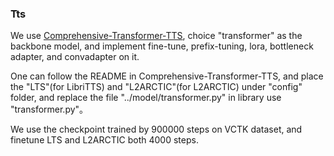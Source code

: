 ### Tts
We use [Comprehensive-Transformer-TTS](https://github.com/keonlee9420/Comprehensive-Transformer-TTS), choice "transformer" as the backbone model, and implement fine-tune, prefix-tuning, lora, bottleneck adapter, and convadapter on it.

One can follow the README in Comprehensive-Transformer-TTS, and place the "LTS"(for LibriTTS) and "L2ARCTIC"(for L2ARCTIC) under "config" folder, and replace the file "../model/transformer.py" in library use "transformer.py"。

We use the checkpoint trained by 900000 steps on VCTK dataset, and finetune LTS and L2ARCTIC both 4000 steps. 
